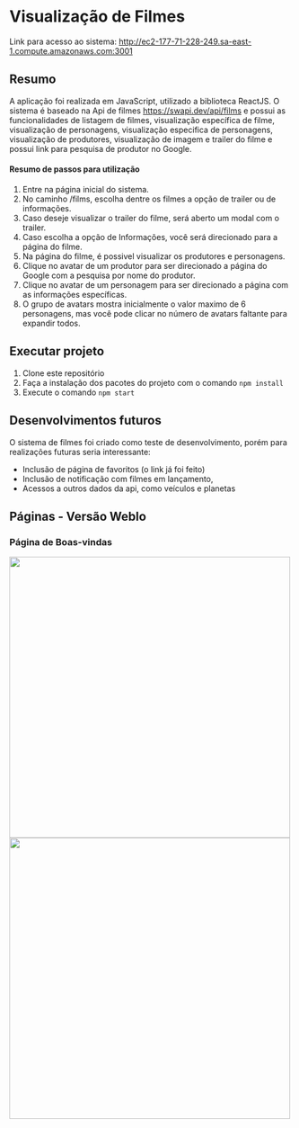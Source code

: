 # Visualização de Filmes

Link para acesso ao sistema: http://ec2-177-71-228-249.sa-east-1.compute.amazonaws.com:3001

## Resumo
A aplicação foi realizada em JavaScript, utilizado a biblioteca ReactJS. O sistema é baseado na Api de filmes https://swapi.dev/api/films e possui as funcionalidades de listagem de filmes, visualização específica de filme, visualização de personagens, visualização especifica de personagens, visualização de produtores, visualização de imagem e trailer do filme e possui link para pesquisa de produtor no Google.

#### Resumo de passos para utilização
1. Entre na página inicial do sistema.
2. No caminho /films, escolha dentre os filmes a opção de trailer ou de informações.
3. Caso deseje visualizar o trailer do filme, será aberto um modal com o trailer.
4. Caso escolha a opção de Informações, você será direcionado para a página do filme.
5. Na página do filme, é possivel visualizar os produtores e personagens.
6. Clique no avatar de um produtor para ser direcionado a página do Google com a pesquisa por nome do produtor.
7. Clique no avatar de um personagem para ser direcionado a página com as informações específicas.
8. O grupo de avatars mostra inicialmente o valor maximo de 6 personagens, mas você pode clicar no número de avatars faltante para expandir todos.

## Executar projeto
1. Clone este repositório 
2. Faça a instalação dos pacotes do projeto com o comando `npm install`
3. Execute o comando `npm start`

## Desenvolvimentos futuros
O sistema de filmes foi criado como teste de desenvolvimento, porém para realizações futuras seria interessante:
- Inclusão de página de favoritos (o link já foi feito)
- Inclusão de notificação com filmes em lançamento,
- Acessos a outros dados da api, como veículos e planetas

## Páginas - Versão Weblo
### Página de Boas-vindas

<p float="center">
  <img src="https://github.com/Tiagoalbuquerque2302/agibank-films/blob/main/public/static/images/drawer_expanded.PNG" width="500" />
  <img src="https://github.com/Tiagoalbuquerque2302/agibank-films/blob/main/public/static/images/home_web.PNG" width="500" />
</p>

